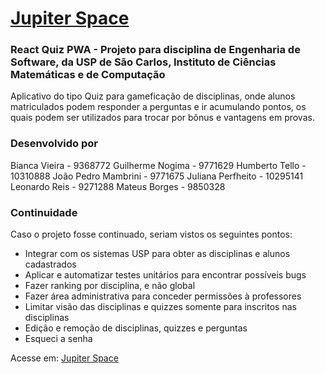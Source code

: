 # [Jupiter Space](https://nifty-saha-c4a945.netlify.app/)

### React Quiz PWA - Projeto para disciplina de Engenharia de Software, da USP de São Carlos, Instituto de Ciências Matemáticas e de Computação

Aplicativo do tipo Quiz para gameficação de disciplinas, onde alunos matriculados podem responder a perguntas e ir acumulando pontos, os quais podem ser utilizados para trocar por bônus e vantagens em provas.

### Desenvolvido por

Bianca Vieira - 9368772
Guilherme Nogima - 9771629
Humberto Tello - 10310888
João Pedro Mambrini - 9771675
Juliana Perfheito - 10295141
Leonardo Reis - 9271288
Mateus Borges - 9850328

### Continuidade

Caso o projeto fosse continuado, seriam vistos os seguintes pontos:
* Integrar com os sistemas USP para obter as disciplinas e
alunos cadastrados
* Aplicar e automatizar testes unitários para encontrar possíveis bugs
* Fazer ranking por disciplina, e não global
* Fazer área administrativa para conceder permissões à professores
* Limitar visão das disciplinas e quizzes somente para inscritos nas disciplinas
* Edição e remoção de disciplinas, quizzes e perguntas
* Esqueci a senha

Acesse em: [Jupiter Space](https://nifty-saha-c4a945.netlify.app/)
